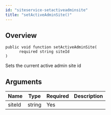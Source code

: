 ```yaml
---
id: "siteservice-setactiveadminsite"
title: "setActiveAdminSite()"
---
```



## Overview




```luceescript
public void function setActiveAdminSite(
      required string siteId
)
```

Sets the current active admin site id

## Arguments


<div class="table-responsive"><table class="table"><thead><tr><th>Name</th><th>Type</th><th>Required</th><th>Description</th></tr></thead><tbody><tr><td>siteId</td><td>string</td><td>Yes</td><td></td></tr></tbody></table></div>